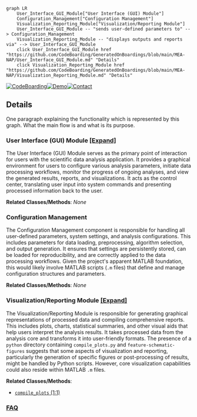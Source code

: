 ```mermaid
graph LR
    User_Interface_GUI_Module["User Interface (GUI) Module"]
    Configuration_Management["Configuration Management"]
    Visualization_Reporting_Module["Visualization/Reporting Module"]
    User_Interface_GUI_Module -- "sends user-defined parameters to" --> Configuration_Management
    Visualization_Reporting_Module -- "displays outputs and reports via" --> User_Interface_GUI_Module
    click User_Interface_GUI_Module href "https://github.com/CodeBoarding/GeneratedOnBoardings/blob/main/MEA-NAP/User_Interface_GUI_Module.md" "Details"
    click Visualization_Reporting_Module href "https://github.com/CodeBoarding/GeneratedOnBoardings/blob/main/MEA-NAP/Visualization_Reporting_Module.md" "Details"
```

[![CodeBoarding](https://img.shields.io/badge/Generated%20by-CodeBoarding-9cf?style=flat-square)](https://github.com/CodeBoarding/CodeBoarding)[![Demo](https://img.shields.io/badge/Try%20our-Demo-blue?style=flat-square)](https://www.codeboarding.org/demo)[![Contact](https://img.shields.io/badge/Contact%20us%20-%20contact@codeboarding.org-lightgrey?style=flat-square)](mailto:contact@codeboarding.org)

## Details

One paragraph explaining the functionality which is represented by this graph. What the main flow is and what is its purpose.

### User Interface (GUI) Module [[Expand]](./User_Interface_GUI_Module.md)
The User Interface (GUI) Module serves as the primary point of interaction for users with the scientific data analysis application. It provides a graphical environment for users to configure various analysis parameters, initiate data processing workflows, monitor the progress of ongoing analyses, and view the generated results, reports, and visualizations. It acts as the control center, translating user input into system commands and presenting processed information back to the user.


**Related Classes/Methods**: _None_

### Configuration Management
The Configuration Management component is responsible for handling all user-defined parameters, system settings, and analysis configurations. This includes parameters for data loading, preprocessing, algorithm selection, and output generation. It ensures that settings are persistently stored, can be loaded for reproducibility, and are correctly applied to the data processing workflows. Given the project's apparent MATLAB foundation, this would likely involve MATLAB scripts (`.m` files) that define and manage configuration structures and parameters.


**Related Classes/Methods**: _None_

### Visualization/Reporting Module [[Expand]](./Visualization_Reporting_Module.md)
The Visualization/Reporting Module is responsible for generating graphical representations of processed data and compiling comprehensive reports. This includes plots, charts, statistical summaries, and other visual aids that help users interpret the analysis results. It takes processed data from the analysis core and transforms it into user-friendly formats. The presence of a `python` directory containing `compile_plots.py` and `feature-schematic-figures` suggests that some aspects of visualization and reporting, particularly the generation of specific figures or post-processing of results, might be handled by Python scripts. However, core visualization capabilities could also reside within MATLAB `.m` files.


**Related Classes/Methods**:

- <a href="https://github.com/SAND-Lab/MEA-NAP/blob/main/python/compile_plots.py#L1-L1" target="_blank" rel="noopener noreferrer">`compile_plots` (1:1)</a>




### [FAQ](https://github.com/CodeBoarding/GeneratedOnBoardings/tree/main?tab=readme-ov-file#faq)
